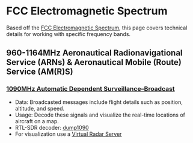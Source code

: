 # FCC Electromagnetic Spectrum
Based off the [FCC Electromagnetic Spectrum](https://transition.fcc.gov/oet/spectrum/table/fcctable.pdf), this page covers technical details for working with specific frequency bands.



## 960-1164MHz Aeronautical Radionavigational Service (ARNs) & Aeronautical Mobile (Route) Service (AM(R)S)

### [1090MHz Automatic Dependent Surveillance–Broadcast](https://mode-s.org/1090mhz/content/ads-b/1-basics.html)

- Data: Broadcasted messages include flight details such as position, altitude, and speed.
- Usage: Decode these signals and visualize the real-time locations of aircraft on a map.
- RTL-SDR decoder: [dump1090](https://github.com/antirez/dump1090)
- For visualization use a [Virtual Radar Server](https://www.virtualradarserver.co.uk/)
